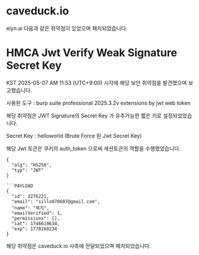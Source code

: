 # caveduck.io
elyn.ai 다음과 같은 취약점이 있었으며 패치되었습니다.

# HMCA Jwt Verify Weak Signature Secret Key
KST 2025-05-07 AM 11:53 (UTC+9:00) 시각에 해당 보안 취약점을 발견했으며 보고했습니다.

사용된 도구 : burp suite professional 2025.3.2v extensions by jwt web token

해당 취약점은 JWT Signature의 Secret Key 가 유추가능한 짧은 키로 설정되었었습니다.

Secret Key : helloworld (Brute Force 된 Jwt Secret Key)

해당 Jwt 토큰은 쿠키의 auth_token 으로써 세션토큰의 역할을 수행했었습니다.

```HEADER
{
  "alg": "HS256",
  "typ": "JWT"
}

```PAYLOAD
{
  "id": 3276221,
  "email": "sillo070607@gmail.com",
  "name": "뭐지",
  "emailVerified": 1,
  "permissions": [],
  "iat": 1746610634,
  "exp": 1778168234
}
```

해당 취약점은 caveduck.io 사측에 전달되었으며 패치되었습니다.

